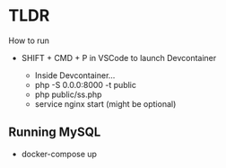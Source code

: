 # TLDR

How to run

- SHIFT + CMD + P in VSCode to launch Devcontainer

  - Inside Devcontainer...
  - php -S 0.0.0:8000 -t public
  - php public/ss.php
  - service nginx start (might be optional)

## Running MySQL

- docker-compose up